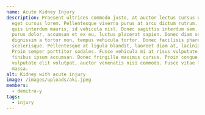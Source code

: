 ```yaml
---
name: Acute Kidney Injury
description: Praesent ultrices commodo justo, at auctor lectus cursus quis. Sed
  eget cursus lorem. Pellentesque viverra purus at arcu dictum rutrum. Phasellus
  quis interdum mauris, id vehicula nisl. Donec sagittis interdum sem. Maecenas
  purus dolor, accumsan et ex eu, luctus placerat sapien. Donec diam sem,
  dignissim a tortor non, tempus vehicula tortor. Donec facilisis pharetra
  scelerisque. Pellentesque at ligula blandit, laoreet diam at, lacinia urna.
  Proin semper porttitor sodales. Fusce vehicula mi at risus vulputate, non
  finibus ipsum accumsan. Donec fringilla maximus cursus. Proin congue lacus
  vulputate elit volutpat, auctor venenatis nisi commodo. Fusce vitae lobortis
  massa.
alt: Kidney with acute injury
image: /images/uploads/aki.jpeg
members:
  - demitra-y
tags:
  - injury
---
```

